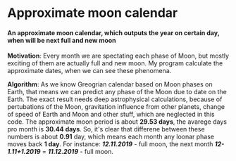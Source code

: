 # Approximate moon calendar
#### An approximate moon calendar, which outputs the year on certain day, when will be next full and new moon

<b>Motivation</b>: Every month we are spectating each phase of Moon, but mostly exciting of them are actually full and new moon. My program calculate the approximate dates, when we can see these phenomena.

<b>Algorithm</b>: As we know Greogrian calendar based on Moon phases on Earth, that means we can predict any phase of the Moon due to date on the Earth. The exact result needs deep astrophysical calculations, because of pertubations of the Moon, gravitation influence from other planets, change of speed of Earth and Moon and other stuff, which are neglected in this code. The approximate moon period is about **29.53 days**, the avarege days pro month is **30.44 days**. So, it's clear that differene between these numbers is about **0.91** day, which means each month any loonar phase moves back **1 day**. 
For instance: ***12.11.2019*** - full moon, the next month ***12-1.11+1.2019*** = ***11.12.2019*** - full moon.
